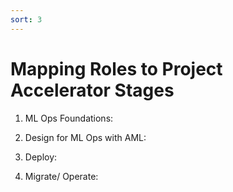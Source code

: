 ```yaml
---
sort: 3
---
```

# Mapping Roles to Project Accelerator Stages

1. ML Ops Foundations: 

2. Design for ML Ops with AML:

3. Deploy: 

4. Migrate/ Operate: 